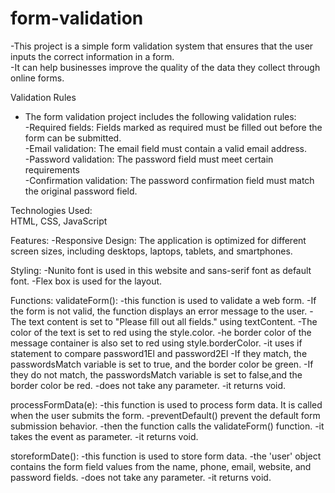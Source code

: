 # form-validation
 -This project is a simple form validation system that ensures that the user inputs the correct information in a form.<br>
 -It can help businesses improve the quality of the data they collect through online forms.<br>


Validation Rules<br> 
- The form validation project includes the following validation rules:<br>
  -Required fields: Fields marked as required must be filled out before the form can be submitted.<br>
  -Email validation: The email field must contain a valid email address.<br>
  -Password validation: The password field must meet certain requirements<br>
  -Confirmation validation: The password confirmation field must match the original password field.<br>


Technologies Used:<br>
 HTML, CSS, JavaScript<br>

Features:
 -Responsive Design: The application is optimized for different screen sizes, including desktops, laptops, tablets, and smartphones.

Styling:
 -Nunito font is used in this website and sans-serif font as default font.
 -Flex box is used for the layout.

Functions:
validateForm():
-this function is used to validate a web form.
-If the form is not valid, the function displays an error message to the user.
-The text content is set to "Please fill out all fields." using textContent.
-The color of the text is set to red using the style.color.
-he border color of the message container is also set to red using style.borderColor.
-it uses if statement to compare password1El and password2El
-If they match, the passwordsMatch variable is set to true, and the border color be green.
-If they do not match, the passwordsMatch variable is set to false,and the border color be red.
-does not take any parameter.
-it returns void.


processFormData(e):
-this function is used to process form data. It is called when the user submits the form.
-preventDefault() prevent the default form submission behavior.
-then the function calls the validateForm() function.
-it takes the event as parameter.
-it returns void.


storeformDate():
-this function is used to store form data. 
-the 'user' object contains the form field values from the name, phone, email, website, and password fields.
-does not take any parameter.
-it returns void.




